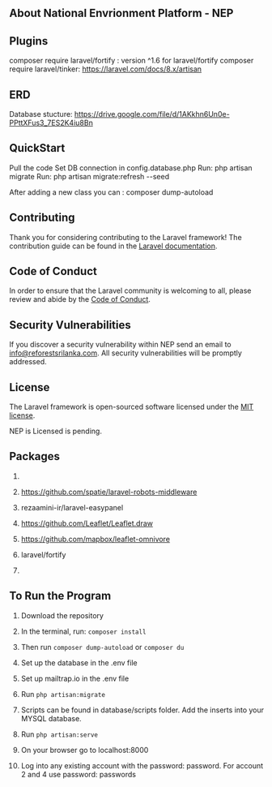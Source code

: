 ## About National Envrionment Platform - NEP


## Plugins
composer require laravel/fortify : version ^1.6 for laravel/fortify
composer require laravel/tinker:  https://laravel.com/docs/8.x/artisan

## ERD
Database stucture: https://drive.google.com/file/d/1AKkhn6Un0e-PPttXFus3_7ES2K4iu8Bn

## QuickStart
Pull the code
Set DB connection in config.database.php
Run: php artisan migrate
Run: php artisan migrate:refresh --seed

After adding a new class you can : composer dump-autoload

## Contributing

Thank you for considering contributing to the Laravel framework! The contribution guide can be found in the [Laravel documentation](https://laravel.com/docs/contributions).

## Code of Conduct

In order to ensure that the Laravel community is welcoming to all, please review and abide by the [Code of Conduct](https://laravel.com/docs/contributions#code-of-conduct).

## Security Vulnerabilities

If you discover a security vulnerability within NEP send an email to [info@reforestsrilanka.com](mailto:info@reforestsrilanka.com). All security vulnerabilities will be promptly addressed.

## License

The Laravel framework is open-sourced software licensed under the [MIT license](https://opensource.org/licenses/MIT).

NEP is Licensed is pending. 

## Packages

1. 

2. https://github.com/spatie/laravel-robots-middleware

3. rezaamini-ir/laravel-easypanel

4. https://github.com/Leaflet/Leaflet.draw

5. https://github.com/mapbox/leaflet-omnivore

6. laravel/fortify

7. 

## To Run the Program

1. Download the repository

2. In the terminal, run: `composer install`

3. Then run `composer dump-autoload` or `composer du`

4. Set up the database in the .env file

5. Set up mailtrap.io in the .env file

6. Run `php artisan:migrate`

7. Scripts can be found in database/scripts folder. Add the inserts into your MYSQL database.

8. Run `php artisan:serve`

9. On your browser go to localhost:8000

10. Log into any existing account with the password: password. For account 2 and 4 use password: passwords


